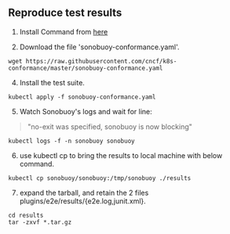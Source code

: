 ## Reproduce test results

1. Install Command from [here](https://www.navops.io/command.html)

2. Download the file 'sonobuoy-conformance.yaml'.

```
wget https://raw.githubusercontent.com/cncf/k8s-conformance/master/sonobuoy-conformance.yaml
```

4. Install the test suite. 

```
kubectl apply -f sonobuoy-conformance.yaml
```

5. Watch Sonobuoy's logs and wait for line: 
> "no-exit was specified, sonobuoy is now blocking"

```
kubectl logs -f -n sonobuoy sonobuoy
```

6. use kubectl cp to bring the results to local machine with below command.
```
kubectl cp sonobuoy/sonobuoy:/tmp/sonobuoy ./results
```

7. expand the tarball, and retain the 2 files plugins/e2e/results/{e2e.log,junit.xml}.

```
cd results
tar -zxvf *.tar.gz
```
